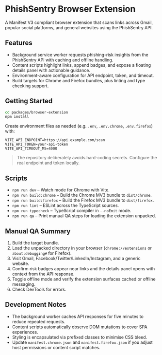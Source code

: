 # PhishSentry Browser Extension

A Manifest V3 compliant browser extension that scans links across Gmail, popular social platforms, and general websites using the PhishSentry API.

## Features

- Background service worker requests phishing-risk insights from the PhishSentry API with caching and offline handling.
- Content scripts highlight links, append badges, and expose a floating details panel with actionable guidance.
- Environment-aware configuration for API endpoint, token, and timeout.
- Build targets for Chrome and Firefox bundles, plus linting and type checking support.

## Getting Started

```bash
cd packages/browser-extension
npm install
```

Create environment files as needed (e.g. `.env`, `.env.chrome`, `.env.firefox`) with:

```
VITE_API_ENDPOINT=https://api.example.com/scan
VITE_API_TOKEN=your-api-token
VITE_API_TIMEOUT_MS=4000
```

> The repository deliberately avoids hard-coding secrets. Configure the real endpoint and token locally.

## Scripts

- `npm run dev` – Watch mode for Chrome with Vite.
- `npm run build:chrome` – Build the Chrome MV3 bundle to `dist/chrome`.
- `npm run build:firefox` – Build the Firefox MV3 bundle to `dist/firefox`.
- `npm run lint` – ESLint across the TypeScript sources.
- `npm run typecheck` – TypeScript compiler in `--noEmit` mode.
- `npm run qa` – Print manual QA steps for loading the extension unpacked.

## Manual QA Summary

1. Build the target bundle.
2. Load the unpacked directory in your browser (`chrome://extensions` or `about:debugging#` for Firefox).
3. Visit Gmail, Facebook/Twitter/LinkedIn/Instagram, and a generic website.
4. Confirm risk badges appear near links and the details panel opens with context from the API response.
5. Toggle offline mode and verify the extension surfaces cached or offline messaging.
6. Check DevTools for errors.

## Development Notes

- The background worker caches API responses for five minutes to reduce repeated requests.
- Content scripts automatically observe DOM mutations to cover SPA experiences.
- Styling is encapsulated via prefixed classes to minimise CSS bleed.
- Update `manifest.chrome.json` and `manifest.firefox.json` if you adjust host permissions or content script matches.
